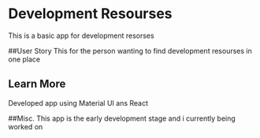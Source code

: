 # Development Resourses
This is a basic app for development resorses

##User Story
This for the person wanting to find development resourses in one place

## Learn More

Developed app using Material UI ans React

##Misc.
This app is the early development stage and i currently being worked on




